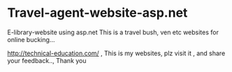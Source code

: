 # Travel-agent-website-asp.net
E-library-website using asp.net
This is a travel bush, ven etc websites for online bucking...


http://technical-education.com/ , This is my websites, plz visit it , and share your feedback.., Thank you
